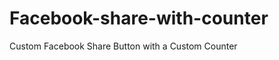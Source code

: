 Facebook-share-with-counter
===========================

 Custom Facebook Share Button with a Custom Counter
